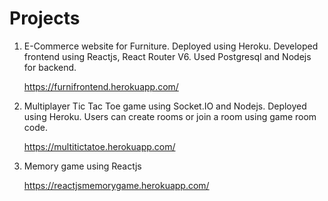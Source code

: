 # Projects

1. E-Commerce website for Furniture. Deployed using Heroku.
   Developed frontend using Reactjs, React Router V6.
   Used Postgresql and Nodejs for backend.

   https://furnifrontend.herokuapp.com/


2. Multiplayer Tic Tac Toe game using Socket.IO and Nodejs. Deployed using Heroku.
   Users can create rooms or join a room using game room code.
   
   https://multitictatoe.herokuapp.com/
   
3. Memory game using Reactjs
   
   https://reactjsmemorygame.herokuapp.com/
   

